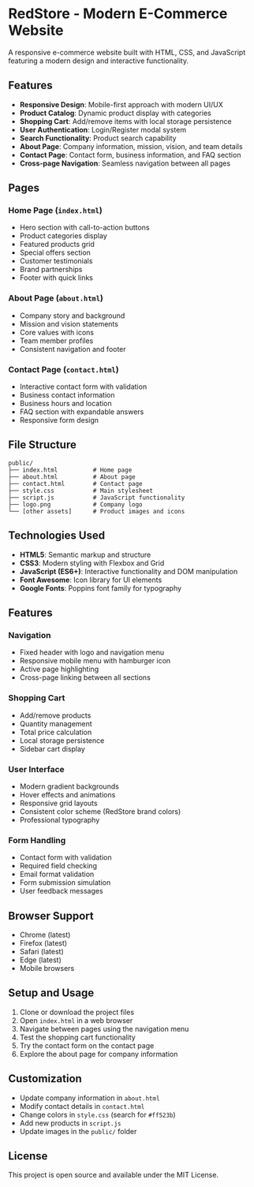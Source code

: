 # RedStore - Modern E-Commerce Website

A responsive e-commerce website built with HTML, CSS, and JavaScript featuring a modern design and interactive functionality.

## Features

- **Responsive Design**: Mobile-first approach with modern UI/UX
- **Product Catalog**: Dynamic product display with categories
- **Shopping Cart**: Add/remove items with local storage persistence
- **User Authentication**: Login/Register modal system
- **Search Functionality**: Product search capability
- **About Page**: Company information, mission, vision, and team details
- **Contact Page**: Contact form, business information, and FAQ section
- **Cross-page Navigation**: Seamless navigation between all pages

## Pages

### Home Page (`index.html`)
- Hero section with call-to-action buttons
- Product categories display
- Featured products grid
- Special offers section
- Customer testimonials
- Brand partnerships
- Footer with quick links

### About Page (`about.html`)
- Company story and background
- Mission and vision statements
- Core values with icons
- Team member profiles
- Consistent navigation and footer

### Contact Page (`contact.html`)
- Interactive contact form with validation
- Business contact information
- Business hours and location
- FAQ section with expandable answers
- Responsive form design

## File Structure

```
public/
├── index.html          # Home page
├── about.html          # About page
├── contact.html        # Contact page
├── style.css           # Main stylesheet
├── script.js           # JavaScript functionality
├── logo.png            # Company logo
└── [other assets]      # Product images and icons
```

## Technologies Used

- **HTML5**: Semantic markup and structure
- **CSS3**: Modern styling with Flexbox and Grid
- **JavaScript (ES6+)**: Interactive functionality and DOM manipulation
- **Font Awesome**: Icon library for UI elements
- **Google Fonts**: Poppins font family for typography

## Features

### Navigation
- Fixed header with logo and navigation menu
- Responsive mobile menu with hamburger icon
- Active page highlighting
- Cross-page linking between all sections

### Shopping Cart
- Add/remove products
- Quantity management
- Total price calculation
- Local storage persistence
- Sidebar cart display

### User Interface
- Modern gradient backgrounds
- Hover effects and animations
- Responsive grid layouts
- Consistent color scheme (RedStore brand colors)
- Professional typography

### Form Handling
- Contact form with validation
- Required field checking
- Email format validation
- Form submission simulation
- User feedback messages

## Browser Support

- Chrome (latest)
- Firefox (latest)
- Safari (latest)
- Edge (latest)
- Mobile browsers

## Setup and Usage

1. Clone or download the project files
2. Open `index.html` in a web browser
3. Navigate between pages using the navigation menu
4. Test the shopping cart functionality
5. Try the contact form on the contact page
6. Explore the about page for company information

## Customization

- Update company information in `about.html`
- Modify contact details in `contact.html`
- Change colors in `style.css` (search for `#ff523b`)
- Add new products in `script.js`
- Update images in the `public/` folder

## License

This project is open source and available under the MIT License.
